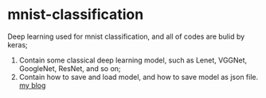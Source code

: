 # mnist-classification
Deep learning used for mnist classification, and all of codes are bulid by keras;<br>
1. Contain some classical deep learning model, such as Lenet, VGGNet, GoogleNet, ResNet, and so on;<br>
2. Contain how to save and load model, and how to save model as json file.<br>
[my blog](https://mp.csdn.net/postedit/84798850)
